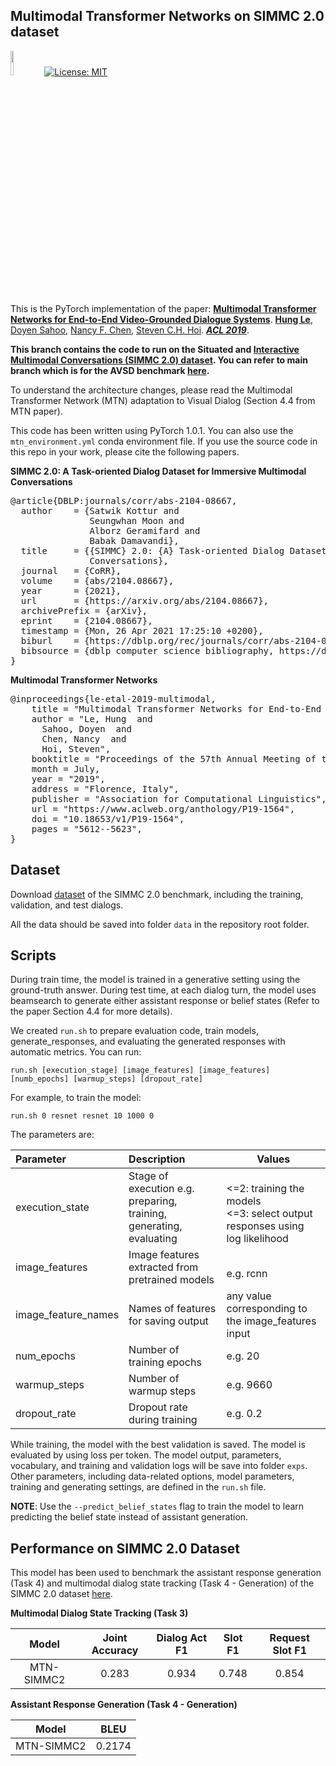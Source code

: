## Multimodal Transformer Networks on SIMMC 2.0 dataset
<img src="img/pytorch-logo-dark.png" width="10%"> [![License: MIT](https://img.shields.io/badge/License-MIT-yellow.svg)](https://opensource.org/licenses/MIT) 

This is the PyTorch implementation of the paper:
**[Multimodal Transformer Networks for End-to-End Video-Grounded Dialogue Systems](<https://arxiv.org/abs/1907.01166>)**. [**Hung Le**](https://github.com/henryhungle), [Doyen Sahoo](http://www.doyensahoo.com/), [Nancy F. Chen](https://sites.google.com/site/nancyfchen/home), [Steven C.H. Hoi](https://sites.google.com/view/stevenhoi/). ***[ACL 2019](<https://www.aclweb.org/anthology/P19-1564/>)***. 

**This branch contains the code to run on the Situated and [Interactive Multimodal Conversations (SIMMC 2.0) dataset](https://github.com/facebookresearch/simmc2).
You can refer to main branch which is for the AVSD benchmark [here](https://github.com/henryhungle/MTN).** 

To understand the architecture changes, please read the Multimodal Transformer Network (MTN) adaptation to Visual Dialog (Section 4.4 from MTN paper).

This code has been written using PyTorch 1.0.1.
You can also use the `mtn_environment.yml` conda environment file.
If you use the source code in this repo in your work, please cite the following papers.

**SIMMC 2.0: A Task-oriented Dialog Dataset for Immersive Multimodal Conversations**
<pre>
@article{DBLP:journals/corr/abs-2104-08667,
  author    = {Satwik Kottur and
               Seungwhan Moon and
               Alborz Geramifard and
               Babak Damavandi},
  title     = {{SIMMC} 2.0: {A} Task-oriented Dialog Dataset for Immersive Multimodal
               Conversations},
  journal   = {CoRR},
  volume    = {abs/2104.08667},
  year      = {2021},
  url       = {https://arxiv.org/abs/2104.08667},
  archivePrefix = {arXiv},
  eprint    = {2104.08667},
  timestamp = {Mon, 26 Apr 2021 17:25:10 +0200},
  biburl    = {https://dblp.org/rec/journals/corr/abs-2104-08667.bib},
  bibsource = {dblp computer science bibliography, https://dblp.org}
}
</pre>

**Multimodal Transformer Networks**
<pre>
@inproceedings{le-etal-2019-multimodal,
    title = "Multimodal Transformer Networks for End-to-End Video-Grounded Dialogue Systems",
    author = "Le, Hung  and
      Sahoo, Doyen  and
      Chen, Nancy  and
      Hoi, Steven",
    booktitle = "Proceedings of the 57th Annual Meeting of the Association for Computational Linguistics",
    month = July,
    year = "2019",
    address = "Florence, Italy",
    publisher = "Association for Computational Linguistics",
    url = "https://www.aclweb.org/anthology/P19-1564",
    doi = "10.18653/v1/P19-1564",
    pages = "5612--5623",
}
</pre>

## Dataset

Download [dataset](https://github.com/facebookresearch/simmc2) of the SIMMC 2.0 benchmark, including the training, validation, and test dialogs.

All the data should be saved into folder `data` in the repository root folder.

## Scripts 

During train time, the model is trained in a generative setting using the ground-truth answer. During test time, at each dialog turn, the model uses beamsearch to generate either assistant response or belief states (Refer to the paper Section 4.4 for more details).

We created `run.sh` to prepare evaluation code, train models, generate_responses, and evaluating the generated responses with automatic metrics. You can run:

```console
run.sh [execution_stage] [image_features] [image_features] [numb_epochs] [warmup_steps] [dropout_rate]
```

For example, to train the model:
```
run.sh 0 resnet resnet 10 1000 0
```

The parameters are: 

| Parameter           | Description                                                  | Values                                                       |
| :------------------ | :----------------------------------------------------------- | ------------------------------------------------------------ |
| execution_state     | Stage of execution e.g. preparing, training, generating, evaluating |  <br /><=2: training the models<br /><=3: select output responses using log likelihood |
| image_features      | Image features extracted from pretrained models              |  <br /> e.g. rcnn|
| image\_feature\_names | Names of features for saving output                    | any value corresponding to the image_features input |
| num_epochs          | Number of training epochs                                    | e.g. 20                                                      |
| warmup_steps        | Number of warmup steps                                       | e.g. 9660                                                    |
| dropout_rate        | Dropout rate during training                                 | e.g. 0.2                                                     |

While training, the model with the best validation is saved. The model is evaluated by using loss per token. The model output, parameters, vocabulary, and training and validation logs will be save into folder `exps`.
Other parameters, including data-related options, model parameters,  training and generating settings, are defined in the `run.sh` file.

**NOTE**: Use the `--predict_belief_states` flag to train the model to learn predicting the belief state instead of assistant generation.

## Performance on SIMMC 2.0 Dataset

This model has been used to benchmark the assistant response generation (Task 4) 
and multimodal dialog state tracking (Task 4 - Generation) of the SIMMC 2.0 dataset 
[here](https://github.com/facebookresearch/simmc2).

**Multimodal Dialog State Tracking (Task 3)**

| Model           | Joint Accuracy  | Dialog Act F1 | Slot F1 | Request Slot F1 |
| :-------------: | :-------------: | :-----------: | :-----: | :-------------: |
| MTN-SIMMC2      | 0.283           | 0.934         | 0.748   | 0.854           |

**Assistant Response Generation (Task 4 - Generation)**

| Model           |  BLEU  | 
| :-------------: | :----: |
| MTN-SIMMC2      | 0.2174 |